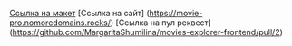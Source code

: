 [Ссылка на макет](https://disk.yandex.ru/d/vq7bzHlArt3JUQ)
[Ссылка на сайт] (https://movie-pro.nomoredomains.rocks/)
[Ссылка на пул реквест] (https://github.com/MargaritaShumilina/movies-explorer-frontend/pull/2)
